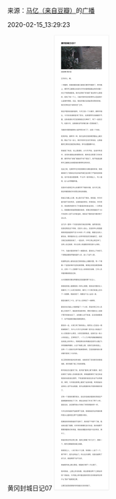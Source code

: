 来源：[马亿（来自豆瓣）](https://www.douban.com/people/mayi1992/)的[广播](https://www.douban.com/people/mayi1992/status/2812303949/)


2020-02-15_13:29:23


黄冈封城日记07
![](./pic/2020-02-15_13:29:23-马亿的广播1.jpg)  

